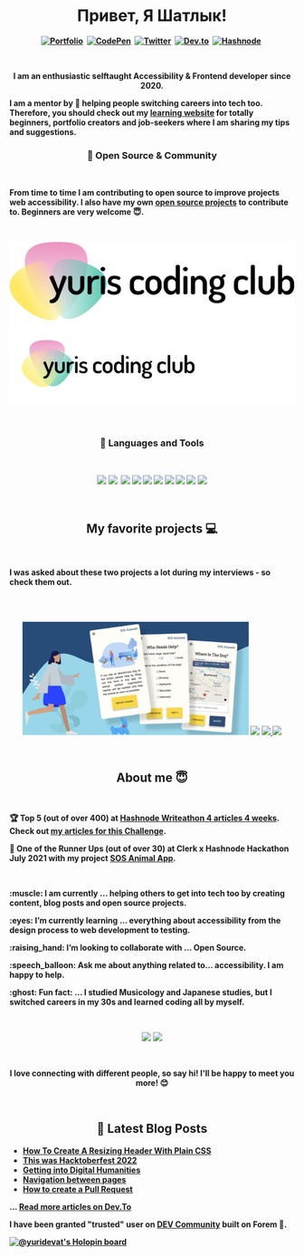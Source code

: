 <p>
  <h1 align="center"><b>Привет, Я Шатлык!</h1>
</p>
<p align="center">
<a href="https://juliaundeutsch.com/"><img src="https://img.shields.io/badge/LINKTREE-CC6699?style=for-the-badge&logoColor=white" alt="Portfolio" /></a>&nbsp;
<a href="https://codepen.io/YuriDevAT"><img src="https://img.shields.io/badge/Codepen-000000?style=for-the-badge&logo=codepen&logoColor=white" alt="CodePen" /></a>&nbsp;
<a href="https://twitter.com/YuriDevAT"><img src="https://img.shields.io/badge/Twitter-1DA1F2?style=for-the-badge&logo=twitter&logoColor=white" alt="Twitter" /></a>&nbsp;
<a href="https://dev.to/yuridevat"><img src="https://img.shields.io/badge/dev.to-0A0A0A?style=for-the-badge&logo=dev.to&logoColor=white" alt="Dev.to" /></a>&nbsp;
<a href="https://yuridevat.hashnode.dev/"><img src="https://img.shields.io/badge/Hashnode-2962FF?style=for-the-badge&logo=hashnode&logoColor=white" alt="Hashnode" /></a>&nbsp;
</p>
<br />

<p align="center">I am an enthusiastic selftaught Accessibility & Frontend developer since 2020.</p>
<p>I am a mentor by 💙 helping people switching careers into tech too. Therefore, you should check out my <a href="https://yuriscodingclub.com/">learning website</a> for totally beginners, portfolio creators and job-seekers where I am sharing my tips and suggestions.</p>

<h3 align="center">💟 Open Source & Community</h3>
<br />

<p>From time to time I am contributing to open source to improve projects web accessibility. I also have my own <a href="https://github.com/YurisCodingClub">open source projects</a> to contribute to. Beginners are very welcome 😇.</p>
<br />

![YurisCodingClub](https://github.com/YuriDevAT/yuriscodingclub/blob/main/public/images/logo.svg#gh-light-mode-only)
![YurisCodingClub](https://github.com/YuriDevAT/yuriscodingclub/blob/main/public/images/logo-dark.png#gh-dark-mode-only)

<br />

<h3 align="center"> 💼 Languages and Tools</h3>

<br />

<p align="center">
<img src="https://img.shields.io/badge/-javascript-F7DF1E?&style=for-the-badge&logo=javascript&logoColor=black" />
<img src="https://img.shields.io/badge/-ReactJS-grey?&style=for-the-badge&logo=react&logoColor=61DAFB" />
<img scr="https://img.shields.io/badge/Next-black?style=for-the-badge&logo=next.js&logoColor=white" />
<img src="https://img.shields.io/badge/HTML5-E34F26?style=for-the-badge&logo=html5&logoColor=white" />
<img src="https://img.shields.io/badge/-css3-1572B6?&style=for-the-badge&logo=css3&logoColor=white" />
<img src="https://img.shields.io/badge/Tailwind-38B2AC?style=for-the-badge&logo=tailwind-css&logoColor=white" />
<img src="https://img.shields.io/badge/-VSCode-007ACC?&style=for-the-badge&logo=visual-studio-code&logoColor=white" />
<img src="https://img.shields.io/badge/-Git-F05032?&style=for-the-badge&logo=git&logoColor=white" /> 
<img src="https://img.shields.io/badge/github-%23121011.svg?style=for-the-badge&logo=github&logoColor=white" />
<img src="https://img.shields.io/badge/Canva-%2300C4CC.svg?style=for-the-badge&logo=Canva&logoColor=white" />
<img src="https://img.shields.io/badge/figma-%23F24E1E.svg?style=for-the-badge&logo=figma&logoColor=white" />
<!--
<img src="https://img.shields.io/badge/Sass-CC6699?style=for-the-badge&logo=sass&logoColor=white" />
<img src="https://img.shields.io/badge/-Storybook-FF4785?style=for-the-badge&logo=storybook&logoColor=white" />
<img src="https://img.shields.io/badge/MUI-%230081CB.svg?style=for-the-badge&logo=mui&logoColor=white" />
-->
</p>

<br />

<h2 align="center">My favorite projects 💻</h2>
<br />
<p>I was asked about these two projects a lot during my interviews - so check them out.</p>
<br />
<br />
<p align="center">
  <img width="400" src="https://github.com/YuriDevAT/sos-animals/blob/main/public/thumbnail-sos.png" />
  <img width="400" src="https://github.com/the-collab-lab/tcl-19-smart-shopping-list/blob/main/public/Thumbnail.png" />
 <a href="https://github.com/YuriDevAT/sos-animals">
  <img align="" src="https://github-readme-stats.vercel.app/api/pin/?username=YuriDevAT&repo=sos-animals&theme=tokyonight" />
</a>
  <a href="https://github.com/YuriDevAT/tcl-19-smart-shopping-list">
  <img align="" src="https://github-readme-stats.vercel.app/api/pin/?username=YuriDevAT&repo=tcl-19-smart-shopping-list&theme=tokyonight" />
</a>
</p>

<br />

<h2 align="center">About me 😇</h2>

<br />
<p>🏆 Top 5 (out of over 400) at <a href="https://townhall.hashnode.com/4articles4weeks-writeathon-the-winners">Hashnode Writeathon 4 articles 4 weeks</a>. Check out <a href="https://yuridevat.hashnode.dev/tag/4articles4weeks">my articles for this Challenge</a>.</p>
<p>🥳 One of the Runner Ups (out of over 30) at Clerk x Hashnode Hackathon July 2021 with my project <a href="https://github.com/YuriDevAT/sos-animals">SOS Animal App</a>.</p>
<br />
<p>:muscle: I am currently ... helping others to get into tech too by creating content, blog posts and open source projects.</p>
<p>:eyes: I’m currently learning ... everything about accessibility from the design process to web development to testing.</p>
<p>:raising_hand: I’m looking to collaborate with ... Open Source.</p>
<p>:speech_balloon: Ask me about anything related to... accessibility. I am happy to help.</p>
<p>:ghost: Fun fact: ... I studied Musicology and Japanese studies, but I switched careers in my 30s and learned coding all by myself. </p>

<br />
<p align="center">
<img src="https://github-readme-stats.vercel.app/api?username=YuriDevAT&theme=radical&show_icons=true" width="410"/>
<img src="https://github-readme-stats.vercel.app/api/top-langs/?username=YuriDevAT&layout=compact&theme=radical" width="400" />
</p>

<br />
<p align="center">
I love connecting with different people, so say hi! I'll be happy to meet you more! 😊
</p>

<br />
<h2 align="center"> 📕 Latest Blog Posts</h2>

<!-- DEV:START -->
- [How To Create A Resizing Header With Plain CSS](https://dev.to/yuridevat/how-to-create-a-resizing-header-with-plain-css-35gk)
- [This was Hacktoberfest 2022](https://dev.to/yuridevat/this-was-hacktoberfest-2022-443h)
- [Getting into Digital Humanities](https://dev.to/yuridevat/getting-into-digital-humanities-3c95)
- [Navigation between pages](https://dev.to/yuridevat/navigation-between-pages-4cb8)
- [How to create a Pull Request](https://dev.to/yuridevat/how-to-create-a-pull-request-18a1)
<!-- DEV:END -->

... [Read more articles on Dev.To](https://dev.to/yuridevat)

<p>I have been granted "trusted" user on <a href="https://dev.to/">DEV Community</a> built on Forem 🤝.</p>

[![@yuridevat's Holopin board](https://holopin.me/yuridevat)](https://holopin.io/@yuridevat)
